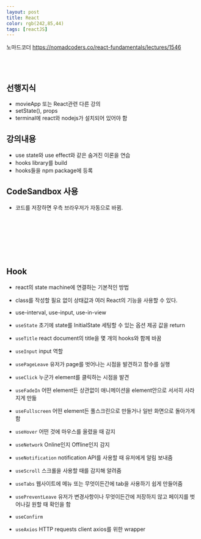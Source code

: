 ```yaml
---
layout: post
title: React
color: rgb(242,85,44)
tags: [reactJS]
---
```

노마드코더 https://nomadcoders.co/react-fundamentals/lectures/1546
<br>
<br>
<br>
<br>

## 선행지식
- movieApp 또는 React관련 다른 강의
- setState(), props
- terminal에 react와 nodejs가 설치되어 있어야 함

## 강의내용
- use state와 use effect와 같은 숨겨진 이론을 연습
- hooks library를 build
- hooks들을 npm package에 등록

## CodeSandbox 사용
- 코드를 저장하면 우측 브라우저가 자동으로 바뀜.
<br>
<br>
<br>
<br>
<br>
<br>

## Hook
- react의 state machine에 연결하는 기본적인 방법
- class를 작성할 필요 없이 상태값과 여러 React의 기능을 사용할 수 있다.
- use-interval, use-input, use-in-view


- `useState` 초기에 state를 InitialState 세팅할 수 있는 옵션 제공
값을 return
- `useTitle` react document의 title을 몇 개의 hooks와 함께 바꿈
- `useInput` input 역할
- `usePageLeave` 유저가 page를 벗어나는 시점을 발견하고 함수를 실행
- `useClick` 누군가 element를 클릭하는 시점을 발견
- `useFadeIn` 어떤 element든 상관없이 애니메이션을 element안으로 서서히 사라지게 만듦
- `useFullscreen` 어떤 element든 풀스크린으로 만들거나 일반 화면으로 돌아가게 함
- `useHover` 어떤 것에 마우스를 올렸을 때 감지
- `useNetwork` Online인지 Offline인지 감지
- `useNotification` notification API를 사용할 때 유저에게 알림 보내줌
- `useScroll` 스크롤을 사용할 때를 감지해 알려줌
- `useTabs` 웹사이트에 메뉴 또는 무엇이든간에 tab을 사용하기 쉽게 만들어줌
- `usePreventLeave` 유저가 변경사항이나 무엇이든간에 저장하지 않고 페이지를 벗어나길 원할 때 확인을 함
- `useConfirm` 
- `useAxios` HTTP requests client axios를 위한 wrapper


